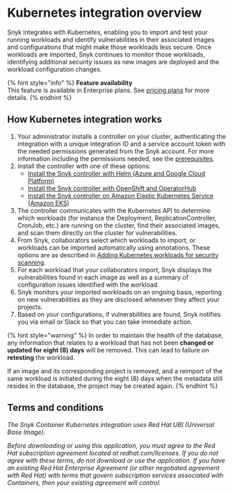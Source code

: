 # Kubernetes integration overview

Snyk integrates with Kubernetes, enabling you to import and test your running workloads and identify vulnerabilities in their associated images and configurations that might make those workloads less secure. Once workloads are imported, Snyk continues to monitor those workloads, identifying additional security issues as new images are deployed and the workload configuration changes.

{% hint style="info" %}
**Feature availability**\
This feature is available in Enterprise plans. See [pricing plans](https://snyk.io/plans/) for more details.
{% endhint %}

## **How Kubernetes integration works**

1. Your administrator installs a controller on your cluster, authenticating the integration with a unique integration ID and a service account token with the needed permissions generated from the Snyk account. For more information including the permissions needed, see the [prerequisites](../snyk-controller-installation/prerequisites-for-snyk-controller.md).
2. Install the controller with one of these options:
   * [Install the Snyk controller with Helm (Azure and Google Cloud Platform)](../snyk-controller-installation/install-the-snyk-controller-with-helm.md)
   * [Install the Snyk controller with OpenShift and OperatorHub](../snyk-controller-installation/install-the-snyk-controller-with-openshift-4-and-operatorhub.md)
   * [Install the Snyk controller on Amazon Elastic Kubernetes Service (Amazon EKS)](../snyk-controller-installation/install-the-snyk-controller-on-amazon-elastic-kubernetes-service-amazon-eks.md)
3. The controller communicates with the Kubernetes API to determine which workloads (for instance the Deployment, ReplicationController, CronJob, etc.) are running on the cluster, find their associated images, and scan them directly on the cluster for vulnerabilities.
4. From Snyk, collaborators select which workloads to import, or workloads can be imported automatically using annotations. These options are as described in [Adding Kubernetes workloads for security scanning](../kubernetes-integration-features/adding-kubernetes-workloads-for-security-scanning.md).
5. For each workload that your collaborators import, Snyk displays the vulnerabilities found in each image as well as a summary of configuration issues identified with the workload.
6. Snyk monitors your imported workloads on an ongoing basis, reporting on new vulnerabilities as they are disclosed whenever they affect your projects.
7. Based on your configurations, if vulnerabilities are found, Snyk notifies you via email or Slack so that you can take immediate action.

{% hint style="warning" %}
In order to maintain the health of the database, any information that relates to a workload that has not been **changed or updated for eight (8) days** will be removed. This can lead to failure on **retesting** the workload.

If an image and its corresponding project is removed, and a reimport of the same workload is initiated during the eight (8) days when the metadata still resides in the database, the project may be created again.
{% endhint %}

## **Terms and conditions**

_The Snyk Container Kubernetes integration uses Red Hat UBI (Universal Base Image)._

_Before downloading or using this application, you must agree to the Red Hat subscription agreement located at redhat.com/licenses. If you do not agree with these terms, do not download or use the application. If you have an existing Red Hat Enterprise Agreement (or other negotiated agreement with Red Hat) with terms that govern subscription services associated with Containers, then your existing agreement will control._
